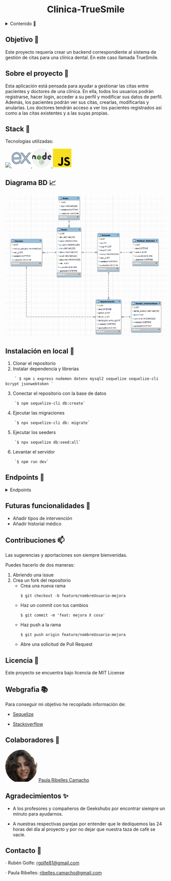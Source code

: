 <h1 align="center"> Clinica-TrueSmile </h1>

<details>
  <summary>Contenido 📝</summary>
  <ol>
    <li><a href="#objetivo">Objetivo</a></li>
    <li><a href="#sobre-el-proyecto">Sobre el proyecto</a></li>
    <li><a href="#deploy">Deploy</a></li>
    <li><a href="#stack">Stack</a></li>
    <li><a href="#diagrama-bd">Diagrama</a></li>
    <li><a href="#instalación-en-local">Instalación</a></li>
    <li><a href="#endpoints">Endpoints</a></li>
    <li><a href="#futuras-funcionalidades">Futuras funcionalidades</a></li>
    <li><a href="#contribuciones">Contribuciones</a></li>
    <li><a href="#licencia">Licencia</a></li>
    <li><a href="#webgrafia">Webgrafia</a></li>
    <li><a href="#desarrollo">Colaboradores</a></li>
    <li><a href="#agradecimientos">Agradecimientos</a></li>
    <li><a href="#contacto">Contacto</a></li>
  </ol>
</details>

## Objetivo :dart:
Este proyecto requería crear un backend correspondiente al sistema de gestión de citas para una clínica dental. En este caso llamada TrueSmile.


## Sobre el proyecto :file_folder:
Esta aplicación está pensada para ayudar a gestionar las citas entre pacientes y doctores de una clínica. 
En ella, todos los usuarios podrán registrarse, hacer login, acceder a su perfil y modificar sus datos de perfil. 
Además, los pacientes podrán ver sus citas, crearlas, modificarlas y anularlas. 
Los doctores tendrán acceso a ver los pacientes registrados así como a las citas existentes y a las suyas propias.

## Stack :paperclip:
Tecnologías utilizadas:
<div>
<a href="https://sequelize.org//">
    <img src= "./img/" width="60"/>
</a>
<a href="https://www.expressjs.com/">
    <img src= "./img/express-js.png" width="60"/>
</a>
<a href="https://nodejs.org/es/">
    <img src= "./img/nodejs.png" width="60"/>
</a>
<a href="https://developer.mozilla.org/es/docs/Web/JavaScript">
    <img src= "./img/javascript.png" width="60"/>
</a>
 </div>


## Diagrama BD :chart_with_upwards_trend:
!['imagen-db'](./img/Diagrama_TrueSmile_workbench.png)

## Instalación en local :electric_plug:
1. Clonar el repositorio
2. Instalar dependencia y librerias
```
    ` $ npm i express nodemon dotenv mysql2 sequelize sequelize-cli bcrypt jsonwebtoken `
```
3. Conectar el repositorio con la base de datos 
```
    `$ npm sequelize-cli db:create`
```
4.  Ejecutar las migraciones
```
    `$ npx sequelize-cli db: migrate`
```
5.  Ejecutar los seeders 
```
    `$ npx sequelize db:seed:all`
```
6.  Levantar el servidor
```
    `$ npm run dev` 
```

## Endpoints :pushpin:
<details>
<summary>Endpoints</summary>

- AUTH
    - REGISTER

            POST hlocalhost:3000/auth/register
        body:
        ``` js
            {
                "name": "Vicent",
                "surname": "Pedreguer",
                "DNI": "11111111X",
                "city": "València",
                "email": "vicent@vicent.com",
                "phone": "66666666",
                "password": "000000",
                ,
            }
        ```

    - LOGIN

            POST localhost:3000/auth/login
        body:
        ``` js
            {
                "user": "Vicent",
                "email": "vicent@vicent.com",
                "password": "000000"
            }
        ```

- USER 

    - VER MI PERFIL  
            GET localhost:3000/user/profile/:id

    - MODIFICAR MI PERFIL  
            PUT localhost:3000/user/users/:id
        body:
        ``` js
            {
            "name": "Vicent",
            "surname": "Pedreguer",
            "city": "València",
            "phone": "66666666",
            "email": "vicent@vicent.com",
            }
        ``` 

- APPOINTMENT

    - CREAR CITAS  
            POST localhost:3000/appointment/create
        body:
        ``` js
            {
            "date": "2023-03-06 12:00:00",
            "doctor_id": 1,
            "patient_id": 3,
            }
        ``` 

    - MODIFICAR CITAS  
            PUT localhost:3000/appointment/update
        body:
        ``` js
            {
            "date": "2023-03-20 14:00:00",
            "doctor_id": 1,
            }
        ``` 
    - VER CITAS COMO PACIENTE
            GET localhost:3000/appointment/viewPatient

    - VER CITAS COMO DOCTOR
            GET localhost:3000/appointment/viewDoctor

    - VER TODAS LAS CITAS
            GET localhost:3000/appointment/

- DOCTOR

    - VER PACIENTES REGISTRADOS
            GET localhost:3000/doctor/all-patients

</details>

## Futuras funcionalidades :pencil:
-  Añadir tipos de intervención 
-  Añadir historial médico  

## Contribuciones :mailbox:
Las sugerencias y aportaciones son siempre bienvenidas.  

Puedes hacerlo de dos maneras:

1. Abriendo una issue
2. Crea un fork del repositorio
    - Crea una nueva rama  
        ```
        $ git checkout -b feature/nombreUsuario-mejora
        ```
    - Haz un commit con tus cambios 
        ```
        $ git commit -m 'feat: mejora X cosa'
        ```
    - Haz push a la rama 
        ```
        $ git push origin feature/nombreUsuario-mejora
        ```
    - Abre una solicitud de Pull Request

## Licencia :scroll:
Este proyecto se encuentra bajo licencia de MIT License

## Webgrafia :books:
Para conseguir mi objetivo he recopilado información de:

- <a href="https://sequelize.org">Sequelize</a>

- <a href="https://stackoverflow.com">Stackoverflow</a>

## Colaboradores :raising_hand:
<div>
<img src= "./img/Paula.png" width="100"/>
<a href="https://github.com/PaulaRibelles">Paula Ribelles Camacho</a>
</div>


## Agradecimientos :sparkles:

- A los profesores y compañeros de Geekshubs por encontrar siempre un minuto para ayudarnos. 

- A nuestras respectivas parejas por entender que le dediquemos las 24 horas del día al proyecto y por no dejar que nuestra taza de café se vacíe.

## Contacto :email:

· Rubén Golfe: rgolfe81@gmail.com

· Paula Ribelles: ribelles.camacho@gmail.com
